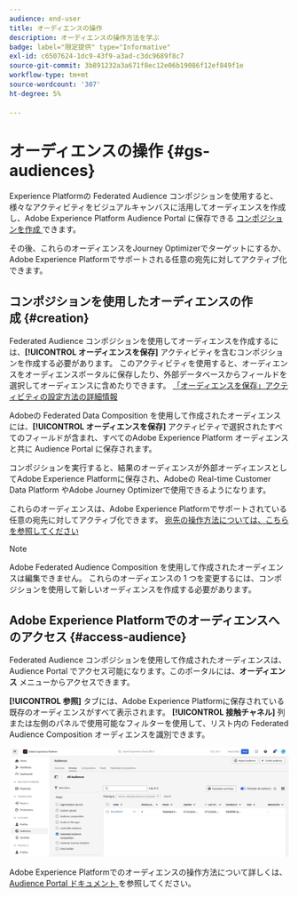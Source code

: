 ```yaml
---
audience: end-user
title: オーディエンスの操作
description: オーディエンスの操作方法を学ぶ
badge: label="限定提供" type="Informative"
exl-id: c6507624-1dc9-43f9-a3ad-c3dc9689f8c7
source-git-commit: 3b891232a3a671f8ec12e06b19086f12ef849f1e
workflow-type: tm+mt
source-wordcount: '307'
ht-degree: 5%

---
```


# オーディエンスの操作 {#gs-audiences}

Experience Platformの Federated Audience コンポジションを使用すると、様々なアクティビティをビジュアルキャンバスに活用してオーディエンスを作成し、Adobe Experience Platform Audience Portal に保存できる [ コンポジションを作成 ](../compositions/gs-compositions.md) できます。

その後、これらのオーディエンスをJourney Optimizerでターゲットにするか、Adobe Experience Platformでサポートされる任意の宛先に対してアクティブ化できます。

## コンポジションを使用したオーディエンスの作成 {#creation}

Federated Audience コンポジションを使用してオーディエンスを作成するには、**[!UICONTROL オーディエンスを保存]** アクティビティを含むコンポジションを作成する必要があります。 このアクティビティを使用すると、オーディエンスをオーディエンスポータルに保存したり、外部データベースからフィールドを選択してオーディエンスに含めたりできます。 [「オーディエンスを保存」アクティビティの設定方法の詳細情報](../compositions/activities/save-audience.md)

Adobeの Federated Data Composition を使用して作成されたオーディエンスには、**[!UICONTROL オーディエンスを保存]** アクティビティで選択されたすべてのフィールドが含まれ、すべてのAdobe Experience Platform オーディエンスと共に Audience Portal に保存されます。

コンポジションを実行すると、結果のオーディエンスが外部オーディエンスとしてAdobe Experience Platformに保存され、Adobeの Real-time Customer Data Platform やAdobe Journey Optimizerで使用できるようになります。

これらのオーディエンスは、Adobe Experience Platformでサポートされている任意の宛先に対してアクティブ化できます。 [ 宛先の操作方法については、こちらを参照してください ](https://experienceleague.adobe.com/en/docs/experience-platform/destinations/home)

>[!NOTE]
>
>Adobe Federated Audience Composition を使用して作成されたオーディエンスは編集できません。 これらのオーディエンスの 1 つを変更するには、コンポジションを使用して新しいオーディエンスを作成する必要があります。

## Adobe Experience Platformでのオーディエンスへのアクセス {#access-audience}

Federated Audience コンポジションを使用して作成されたオーディエンスは、Audience Portal でアクセス可能になります。このポータルには、**オーディエンス** メニューからアクセスできます。

**[!UICONTROL 参照]** タブには、Adobe Experience Platformに保存されている既存のオーディエンスがすべて表示されます。 **[!UICONTROL 接触チャネル]** 列または左側のパネルで使用可能なフィルターを使用して、リスト内の Federated Audience Composition オーディエンスを識別できます。

![](assets/audiences-list.png)

Adobe Experience Platformでのオーディエンスの操作方法について詳しくは、[Audience Portal ドキュメント ](https://experienceleague.adobe.com/en/docs/experience-platform/segmentation/ui/audience-portal) を参照してください。

<!-- add link to this donc once published: https://jira.corp.adobe.com/browse/PLAT-198674-->